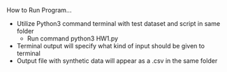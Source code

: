 How to Run Program...

- Utilize Python3 command terminal with test dataset and script in same folder
	 - Run command python3 HW1.py
- Terminal output will specify what kind of input should be given to terminal
- Output file with synthetic data will appear as a .csv in the same folder